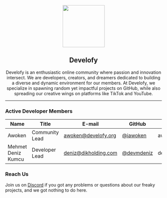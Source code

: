 <div align="center">
    <img src="https://cdn.discordapp.com/attachments/1176572756461113486/1234205116274446417/White_Black_M_Letter_Design_Business_Identity_for_Digital_Design_Company_Logo-2.png?ex=66430056&is=6641aed6&hm=b4db9cb0bd003a1d8e36564b8cee90d835fc0d1f1687043d8c7b45f77c9e4386&" width="135">
    <h2>Develofy</h2>
    <p>Develofy is an enthusiastic online community where passion and innovation intersect. We are developers, creators, and dreamers dedicated to building a diverse and dynamic environment for our members. At Develofy, we specialize in spawning random yet impactful projects on GitHub, while also spreading our creative wings on platforms like TikTok and YouTube.</p>
</div>

<hr />

### Active Developer Members
| Name                             | Title           | E-mail                  | GitHub                                      | Discord     |
|----------------------------------|-----------------|-------------------------|---------------------------------------------|-------------|
| Awoken                           | Community Lead  | awoken@develofy.org     | [@iawoken](https://github.com/iawoken)      | awokenshu   |
| Mehmet Deniz Kumcu               | Developer Lead  | deniz@dikholding.com    | [@devmdeniz](https://github.com/devmdeniz)  | dev.mdeniz  |

### Reach Us
<p>Join us on <a href="https://cybersafe.org/discord">Discord</a> if you got any problems or questions about our freaky projects, and we got nothing to do here.</p>
